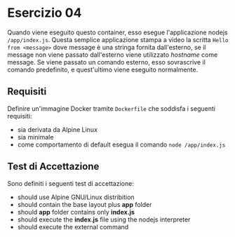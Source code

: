# Esercizio 04
Quando viene eseguito questo container, esso esegue l'applicazione nodejs ```/app/index.js```. Questa semplice applicazione stampa a video la scritta ```Hello from <message>``` dove message è una stringa fornita dall'esterno, se il message non viene passato dall'esterno viene utilizzato _hostname_ come message.
Se viene passato un comando esterno, esso sovrascrive il comando predefinito, e quest'ultimo viene eseguito normalmente.

## Requisiti
Definire un'immagine Docker tramite ```Dockerfile``` che soddisfa i seguenti requisiti:
- sia derivata da Alpine Linux
- sia minimale
- come comportamento di default esegua il comando ```node /app/index.js```

## Test di Accettazione
Sono definiti i seguenti test di accettazione:
- should use Alpine GNU/Linux distribition
- should contain the base layout plus **app** folder
- should **app** folder contains only **index.js**
- should execute the **index.js** file using the nodejs interpreter
- should execute the external command
